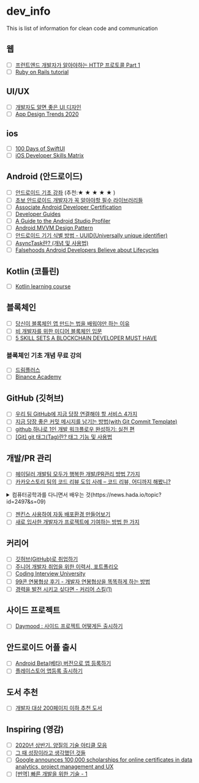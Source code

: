 # dev_info
This is list of information for clean code and communication

## 웹
- [ ] [프런트엔드 개발자가 알아야하는 HTTP 프로토콜 Part 1](https://joshua1988.github.io/web-development/http-part1/)
- [ ] [Ruby on Rails tutorial](https://railstutorial.jp/)

## UI/UX
- [ ] [개발자도 알면 좋은 UI 디자인](https://joshua1988.github.io/web-development/design/ui-for-developers/)
- [ ] [App Design Trends 2020](https://medium.muz.li/app-design-trends-2020-c742184c2777)

## ios
- [ ] [100 Days of SwiftUI](https://www.hackingwithswift.com/100/swiftui)
- [ ] [iOS Developer Skills Matrix](https://medium.com/ios-os-x-development/find-the-image-and-markdown-version-on-github-fee807255235)

## Android (안드로이드)
- [ ] [안드로이드 기초 강좌](https://recipes4dev.tistory.com/category/ANDROID%20%ED%94%84%EB%A1%9C%EA%B7%B8%EB%9E%98%EB%B0%8D) (추천:★ ★ ★ ★ ★ )
- [ ] [초보 안드로이드 개발자가 꼭 알아야할 필수 라이브러리들](https://academy.realm.io/kr/posts/360andev-chris-guzman-android-libraries-beginner/)
- [ ] [Associate Android Developer Certification](https://github.com/Amejia481/Associate-Android-Developer-Certification)
- [ ] [Developer Guides](https://developer.android.com/guide)
- [ ] [A Guide to the Android Studio Profiler](https://www.techotopia.com/index.php/A_Guide_to_the_Android_Studio_Profiler)
- [ ] [Android MVVM Design Pattern](https://www.journaldev.com/20292/android-mvvm-design-pattern)
- [ ] [안드로이드 기기 식별 방법 - UUID(Universally unique identifier)](https://boxfoxs.tistory.com/269#:~:text=%E2%96%A0%20UUID%20-%20Universally%20unique%20identifier%20%3A%20%EB%B2%94%EC%9A%A9%EA%B3%A0%EC%9C%A0%EC%8B%9D%EB%B3%84%EC%9E%90&text=%ED%95%98%EC%A7%80%EB%A7%8C%20%EC%95%88%EB%93%9C%EB%A1%9C%EC%9D%B4%EB%93%9C%20OS%EA%B0%80%20%EB%8C%80%EC%B2%B5,%EB%A9%94%EC%86%8C%EB%93%9C%EA%B0%80%EB%A5%BC%20%EC%A0%9C%EA%B3%B5%ED%95%B4%20%EC%A4%8D%EB%8B%88%EB%8B%A4)
- [ ] [AsyncTask란? (개념 및 사용법)](https://itmining.tistory.com/7)
- [ ] [Falsehoods Android Developers Believe about Lifecycles](https://www.droidcon.com/media-detail?video=443146897)

## Kotlin (코틀린)
- [ ] [Kotlin learning course](https://developer.android.com/kotlin/campaign/learn)

## 블록체인
- [ ] [당신이 블록체인 앱 만드는 법을 배워야만 하는 이유](https://medium.com/loom-network-korean/%EB%8B%B9%EC%8B%A0%EC%9D%B4-%EB%B8%94%EB%A1%9D%EC%B2%B4%EC%9D%B8-%EC%95%B1-%EB%A7%8C%EB%93%9C%EB%8A%94-%EB%B2%95%EC%9D%84-%EB%B0%B0%EC%9B%8C%EC%95%BC%EB%A7%8C-%ED%95%98%EB%8A%94-%EC%9D%B4%EC%9C%A0-e1a4c6e73f3d)
- [ ] [비 개발자를 위한 미디어 블록체인 입문](https://brunch.co.kr/@daeminpark/74)
- [ ] [5 SKILL SETS A BLOCKCHAIN DEVELOPER MUST HAVE](https://www.blockchain-council.org/blockchain/5-skill-sets-a-blockchain-developer-must-have/)

 ### 블록체인 기초 개념 무료 강의
- [ ] [드림플러스](https://dreamplus.io/academy/blockchain/berkeley_curriculum)
- [ ] [Binance Academy](https://academy.binance.com/)

## GitHub (깃허브)
- [ ] [우리 팀 GitHub에 지금 당장 연결해야 할 서비스 4가지](https://medium.com/%EB%B0%95%EC%83%81%EA%B6%8C%EC%9D%98-%EC%82%BD%EC%A7%88%EB%B8%94%EB%A1%9C%EA%B7%B8/%EC%9A%B0%EB%A6%AC-%ED%8C%80-github%EC%97%90-%EB%8B%B9%EC%9E%A5-%EC%97%B0%EA%B2%B0%ED%95%B4%EC%95%BC-%ED%95%A0-4%EA%B0%80%EC%A7%80-%EC%84%9C%EB%B9%84%EC%8A%A4-4ea3c165114)
- [ ] [지금 당장 좋은 커밋 메시지를 남기는 방법(with Git Commit Template)](https://jeong-pro.tistory.com/m/207)
- [ ] [github 하나로 1인 개발 워크플로우 완성하기: 실전 편](https://www.huskyhoochu.com/issue-based-version-control-201/)
- [ ] [[Git] git 태그(Tag)란? 태그 기능 및 사용법](https://dololak.tistory.com/348)

## 개발/PR 관리
- [ ] [헤이딜러 개발팀 모두가 행복한 개발/PR관리 방법 7가지](https://medium.com/prnd/%ED%97%A4%EC%9D%B4%EB%94%9C%EB%9F%AC-%EA%B0%9C%EB%B0%9C%ED%8C%80-%EB%AA%A8%EB%91%90%EA%B0%80-%ED%96%89%EB%B3%B5%ED%95%9C-%EA%B0%9C%EB%B0%9C-pr%EA%B4%80%EB%A6%AC-%EB%B0%A9%EB%B2%95-7%EA%B0%80%EC%A7%80-1d4cd5d091f0)
- [ ] [카카오스토리 팀의 코드 리뷰 도입 사례 – 코드 리뷰, 어디까지 해봤니?](https://tech.kakao.com/2016/02/04/code-review/)
<details>
    <summary>컴퓨터공학과를 다니면서 배우는 것(https://news.hada.io/topic?id=2497&s=09)</summary>
 
             0. 목록: https://brunch.co.kr/@toughrogrammer/9  
             1. 이산수학: https://brunch.co.kr/@toughrogrammer/8  
             2. 선형대수: https://brunch.co.kr/@toughrogrammer/10  
             3. 형식언어/오토마타: https://brunch.co.kr/@toughrogrammer/11  
             4. 자료구조: https://brunch.co.kr/@toughrogrammer/12  
             5. 알고리즘: https://brunch.co.kr/@toughrogrammer/13  
             6. 컴퓨터 구조: https://brunch.co.kr/@toughrogrammer/14  
             7. 운영체제: https://brunch.co.kr/@toughrogrammer/15  
             8. 네트워크: https://brunch.co.kr/@toughrogrammer/16  
             9. 데이터베이스: https://brunch.co.kr/@toughrogrammer/17               
</details>

- [ ] [젠킨스 사용하여 자동 배포환경 만들어보기](https://kingbbode.tistory.com/35)
- [ ] [새로 입사한 개발자가 프로젝트에 기여하는 방법 한 가지](https://helloworld.kurly.com/blog/fix-style-with-command/?s=09)

## 커리어
- [ ] [깃허브(GitHub)로 취업하기](https://sujinlee.me/professional-github/)
- [ ] [주니어 개발자 취업을 위한 이력서, 포트폴리오](https://devuryu.tistory.com/159)
- [ ] [Coding Interview University](https://github.com/jwasham/coding-interview-university)
- [ ] [99콘 연봉협상 후기 - 개발자 연봉협상을 똑똑하게 하는 방법](https://baek.dev/post/11/)
- [ ] [경력을 발전 시키고 싶다면 - 커리어 스킬(1)](https://baek.dev/post/26/)

## 사이드 프로젝트
- [ ] [Daymood : 사이드 프로젝트 어떻게든 출시하기](https://medium.com/@hyunji.ma/daymood-%EC%82%AC%EC%9D%B4%EB%93%9C-%ED%94%84%EB%A1%9C%EC%A0%9D%ED%8A%B8-%EC%96%B4%EB%96%BB%EA%B2%8C%EB%93%A0-%EC%B6%9C%EC%8B%9C%ED%95%98%EA%B8%B0-10b3d99d9dc7)

## 안드로이드 어플 출시
- [ ] [Android Beta(베타) 버전으로 앱 등록하기](https://nicgoon.tistory.com/199)
- [ ] [플레이스토어 앱등록 출시하기](https://m.blog.naver.com/swing2app/221028227209)

## 도서 추천
- [ ] [개발자 대상 200페이지 이하 추천 도서](https://news.hada.io/topic?id=2187)

## Inspiring (영감)
- [ ] [2020년 상반기. 양질의 기술 아티클 모음](https://velog.io/@rkdrhksdn/2020%EB%85%84-%EC%83%81%EB%B0%98%EA%B8%B0-%EC%96%91%EC%A7%88%EC%9D%98-%EA%B8%B0%EC%88%A0-%EC%95%84%ED%8B%B0%ED%81%B4-%EB%AA%A8%EC%9D%8C%EC%A7%91)
- [ ] [그 때 성장이라고 생각했던 것들](https://jbee.io/essay/growth-mistaken-2020/)
- [ ] [Google announces 100,000 scholarships for online certificates in data analytics, project management and UX](https://www.cnbc.com/2020/07/13/google-announces-certificates-in-data-project-management-and-ux.html)
- [ ] [[번역] 빠른 개발을 위한 기술 - 1](https://rinae.dev/posts/the-fine-art-of-fast-development-kr-1)
